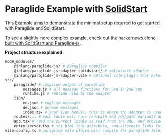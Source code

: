 # Paraglide Example with [SolidStart](https://start.solidjs.com)

This Example aims to demonstrate the minimal setup required to get started with Paraglide and SolidStart.

To see a slightly more complex example, check out the [hackernews clone built with SolidStart and Paraglide-js](https://github.com/thetarnav/paraglide-solidstart-hackernews).

**Project structure explained:**

```bash
node_modules/
    @inlang/paraglide-js/ # paraglide compiler
    @inlang/paraglide-js-adapter-solidstart/ # solidstart adapter
    @inlang/paraglide-js-adapter-vite # optional vite plugin that makes the integration easier
src/
    paraglide/ # compiled output of paraglide
        messages.js # all message functions for use in you app
        runtime.js # runtime used by the adapter
    i18n/
        en.json # english messages
        de.json # german messages
        index.tsx # your i18n module, this is where the adapter is used to wrap paraglide and provide an api to use for your app
    routes/... # each route will have /en/path and /de/path variants automatically generated
    app.tsx # read the current locale is read from the URL, and provide to the entire app
    entry-server.tsx # set html lang attribute, and alternate links for each language
vite.config.ts # paraglide vite plugin will compile the paraglide files when you run the dev server
```
